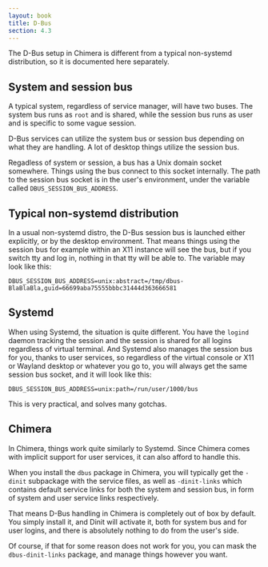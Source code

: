 ```yaml
---
layout: book
title: D-Bus
section: 4.3
---
```


The D-Bus setup in Chimera is different from a typical non-systemd
distribution, so it is documented here separately.

## System and session bus

A typical system, regardless of service manager, will have two buses.
The system bus runs as `root` and is shared, while the session bus
runs as user and is specific to some vague session.

D-Bus services can utilize the system bus or session bus depending
on what they are handling. A lot of desktop things utilize the
session bus.

Regadless of system or session, a bus has a Unix domain socket somewhere.
Things using the bus connect to this socket internally. The path to the
session bus socket is in the user's environment, under the variable
called `DBUS_SESSION_BUS_ADDRESS`.

## Typical non-systemd distribution

In a usual non-systemd distro, the D-Bus session bus is launched either
explicitly, or by the desktop environment. That means things using
the session bus for example within an X11 instance will see the
bus, but if you switch tty and log in, nothing in that tty will
be able to. The variable may look like this:

```
DBUS_SESSION_BUS_ADDRESS=unix:abstract=/tmp/dbus-BlaBlaBla,guid=66699aba75555bbbc31444d363666581
```

## Systemd

When using Systemd, the situation is quite different. You have the
`logind` daemon tracking the session and the session is shared for
all logins regardless of virtual terminal. And Systemd also manages the
session bus for you, thanks to user services, so regardless of the virtual
console or X11 or Wayland desktop or whatever you go to, you will always
get the same session bus socket, and it will look like this:

```
DBUS_SESSION_BUS_ADDRESS=unix:path=/run/user/1000/bus
```

This is very practical, and solves many gotchas.

## Chimera

In Chimera, things work quite similarly to Systemd. Since Chimera comes
with implicit support for user services, it can also afford to handle
this.

When you install the `dbus` package in Chimera, you will typically get
the `-dinit` subpackage with the service files, as well as `-dinit-links`
which contains default service links for both the system and session bus,
in form of system and user service links respectively.

That means D-Bus handling in Chimera is completely out of box by default.
You simply install it, and Dinit will activate it, both for system bus
and for user logins, and there is absolutely nothing to do from the
user's side.

Of course, if that for some reason does not work for you, you can mask
the `dbus-dinit-links` package, and manage things however you want.

